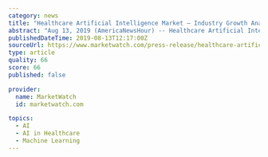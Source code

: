 ```yaml
---
category: news
title: "Healthcare Artificial Intelligence Market – Industry Growth Analysis & Forecast By 2025"
abstract: "Aug 13, 2019 (AmericaNewsHour) -- Healthcare Artificial Intelligence Market will exceed USD 13 billion by 2025; as per a new research report. Advancements in big data analytics is the key impact rendering factor that drives the healthcare artificial ..."
publishedDateTime: 2019-08-13T12:17:00Z
sourceUrl: https://www.marketwatch.com/press-release/healthcare-artificial-intelligence-market-industry-growth-analysis-forecast-by-2025-2019-08-13
type: article
quality: 66
score: 66
published: false

provider:
  name: MarketWatch
  id: marketwatch.com

topics:
  - AI
  - AI in Healthcare
  - Machine Learning
---
```

